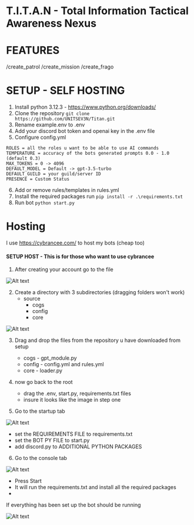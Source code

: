 # T.I.T.A.N - Total Information Tactical Awareness Nexus

# FEATURES

/create_patrol
/create_mission
/create_frago

# SETUP - SELF HOSTING

1. Install python 3.12.3 - https://www.python.org/downloads/
2. Clone the repository `git clone https://github.com/UNITSEV3N/Titan.git`
3. Rename example.env to .env
4. Add your discord bot token and openai key in the .env file
5. Configure config.yml
```
ROLES = all the roles u want to be able to use AI commands
TEMPERATURE = accuracy of the bots generated prompts 0.0 - 1.0 (default 0.3)
MAX_TOKENS = 0 -> 4096
DEFAULT_MODEL = Default -> gpt-3.5-turbo
DEFAULT_GUILD = your guild/server ID
PRESENCE = Custom Status
```
6. Add or remove rules/templates in rules.yml
7. Install the required packages run ``pip install -r .\requirements.txt``
8. Run bot ``python start.py``

# Hosting

I use https://cybrancee.com/ to host my bots (cheap too)

#### SETUP HOST - This is for those who want to use cybrancee


1. After creating your account go to the file

![Alt text](https://i.ibb.co/t4fgQLk/files.png "hosting")

2. Create a directory with 3 subdirectories (dragging folders won't work)
    - source
      - cogs
      - config
      - core

![Alt text](https://i.ibb.co/C5swKCB/source.png "hosting")

3. Drag and drop the files from the repository u have downloaded from setup
    - cogs - gpt_module.py
    - config - config.yml and rules.yml
    - core - loader.py

4. now go back to the root
    - drag the .env, start.py, requirements.txt files 
    - insure it looks like the image in step one

5. Go to the startup tab

![Alt text](https://i.ibb.co/GxH1RSv/startup.png "hosting")

- set the REQUIREMENTS FILE to requirements.txt
- set the BOT PY FILE to start.py
- add discord.py to ADDITIONAL PYTHON PACKAGES

6. Go to the console tab

![Alt text](https://i.ibb.co/M2RKt1j/cmd.png "hosting")

- Press Start
- It will run the requirements.txt and install all the required packages
- 

If everything has been set up the bot should be running

![Alt text](https://i.ibb.co/JqcnD4Y/running.png "hosting")